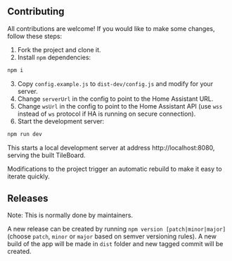 ## Contributing

All contributions are welcome! If you would like to make some changes, follow these steps:

1. Fork the project and clone it.
2. Install `npm` dependencies:

```sh
npm i
```

3. Copy `config.example.js` to `dist-dev/config.js` and modify for your server.
4. Change `serverUrl` in the config to point to the Home Assistant URL.
5. Change `wsUrl` in the config to point to the Home Assistant API (use `wss` instead of `ws` protocol if HA is running on secure connection).
6. Start the development server:

```sh
npm run dev
```

This starts a local development server at address http://localhost:8080, serving the built TileBoard.

Modifications to the project trigger an automatic rebuild to make it easy to iterate quickly.

## Releases

Note: This is normally done by maintainers.

A new release can be created by running `npm version [patch|minor|major]` (choose `patch`, `minor` or `major` based on semver versioning rules). A new build of the app will be made in `dist` folder and new tagged commit will be created.
